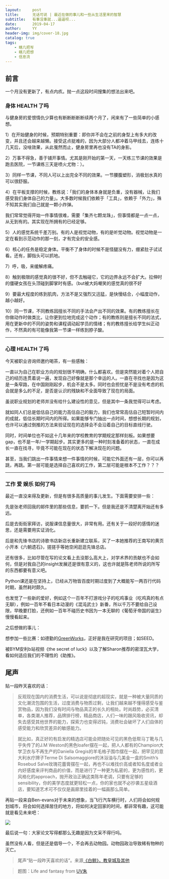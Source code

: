 ```yaml
---
layout:     post
title:      无话可说 | 最近在做的事儿和一些从生活里来的智慧
subtitle:   有事没事就...逼逼呗...
date:       2019-04-17
author:     YY
header-img: img/cover-18.jpg
catalog: true
tags:
    - 瞎几把写
    - 瞎几把想
    - 信息流
---
```


## 前言

一个月没有更新了，有点内疚。抛一点这段时间搜集的想法出来吧。

### 身体 HEALTH 了吗

与健身房的爱恨情仇少算也有断断断断断续两个月了，闲来有了一些简单的小感想。

1）在开始健身的时候，预期特别重要：即你并不会在之前的身型上有多大的改变，并且还会越来越懒。接受这点挺难的，因为大部分人都冲着马甲线去，连练十几天后，没啥效果，从此戛然而止，健身房里再也没有TA的身影。

2）万事不得急，善于铺开事情。尤其是刚开始的第一天，一天练三节课的效果是跑去医院，一节课练三天是喷火尤物：）。

3）同样一节课，不同人可以上出完全不同的效果。一节腰腹塑形，消极划水真的可以很舒服。

4）在平板支撑的时候，教练说：「我们的身体本身就是负重，没有器械，让我们感受我们身体自己的力量」。大多数时候我们依赖于「工具」，依赖于「外力」，殊不知其实我们自己就是一颗小炸弹。

我们常常觉得开始一件事情很难，需要「集齐七颗龙珠」，但事情都是一点一点，从无到有的。其实现在所拥有的已经足够。

5）人的感觉系统千差万别。有的人是视觉动物，有的是听觉动物。视觉动物是一定在看到示范动作的那一刻，才有完全的安全感。

6）核心的任务是稳定身体。平衡不了身体的时候不是怪腿没有力，绷紧肚子试试看。还有，脚指头可以抓地。

7）呼，吸，来缓解疼痛。

8）触到极限的感觉真的很不好，但不去触碰它，它的边界永远不会扩大。拉伸时的僵硬女孩在头顶碰到脚掌时有感。（but被大妈嘲笑的感觉真的很不好

9）要最大程度的练到肌肉，方法不是又强烈又迅猛，是快慢结合，小幅度动作，越小越好。

10）同一节课，不同教练因擅长不同的手法会产出不同的效果。有的教练擅长在你做动作时做类比，让你更到位地完成这个动作；有的教练则是擅长不同的法式，用在更新中的不同的姿势和课程调动起学员的情绪；有的教练擅长给学生纠正动作，不然真的有可能像我第一节课一样练到脖子酸。

----------

### 心理 HEALTH 了吗

今天被职业咨询师邀约喝茶，有一些感触：

一直以为自己在职业方向的规划很不明确，什么都喜欢。但是突然能对着个人把自己的经历连贯着说一遍，发现自己好像就是那个幸运的人。一直在寻找也是因为这是一条窄路，在中国刚刚起步，机会不是太多。同时也会担忧是不是没有考虑的机会就是多么的不足，是否是认识的残缺和不全面导致了现在的局面。

虽说职业规划的老师并没有给什么建设性的意见，但是其中一条我觉得可以考虑。

就如同人们总是低估自己的能力高估自己的毅力，我们也常常高估自己短暂时间内的成就，低估长期时间内的所得。如果能够专门抽出一点时间，想想长期的规划，也许可以通过倒推的方法来验证现在的选择会不会沿着自己的目标直线行驶。

同时，时间单位也不如这十几年来的学校教育的学期规定那样刻板。如果想要gap，也不是一年/一学期起步。其实更多的是一种时刻准备着的状态，一直在成长一直在找寻，毕竟不可能在现在的状态下解决现在的问题。

甚至，当我们跳出一件事情来想一件事情的时候，可能它外面还有一层，你可以再跳，再跳。第一层可能是选择自己喜欢的工作，第二层可能是根本不工作？？？

----------

### 工作 爱 娱乐 如何了吗

最近一直没来得及更新，但是有很多高质量的事儿发生。下面需要安排一些：

先是张老师回我的邮件里的那些信息，要抓一下。但是我还是不清楚离开始还有多远。

后是去街街家拜访，说服课信息量很大，非常有用。还有关于一段好的感情的迷思，还是需要用实证消化。

后是和先锋书店的诗歌书店新店长重新建立联系，买了一本她推荐的王南写的黄页小开本《六朝遗石》，搓搓手等她空闲逛逛先锋总店。

还有很多，比如尽管在写的论文看上去没那么高大上，对学术界的贡献也不会如何，但是对我自己的insight发展还是很有意义的，这也许就是陈老师所说的所写的东西都要有意义吧。

Python课还是在坚持上，已经从万物皆百度时期过度到了大概能写一两百行代码时期，虽然耗时颇久。

也发觉了一些新的爱好，例如这个一百年不打游戏分子的吃鸡事业（吃鸡真的有点无聊），例如一百年不看日本动漫的《混沌武士》新番，所以千万不要给自己设限，早晚要打脸，还例如一百年不碰历史书因为一本无聊的《葡萄牙帝国的诞生》慢慢看起来。

之后想做的事儿：

想参加一些比赛：如德勤的[GreenWorks](https://mp.weixin.qq.com/s?__biz=MzA4MjYwMjk3MA==&mid=2651099451&idx=1&sn=fa4a7852359f08e9a14374f071451289&chksm=84730f8eb30486989a31f5b6379b14b260140df86cd0c6e52a599fcff872ea488791c412160b&mpshare=1&scene=1&srcid=%23rd)，正好是我在研究的项目；如SEED。

被BYM安利b站视频《the secret of luck》以及了解Sharon推荐的密涅瓦大学，看如何适应我们的不理性的《助推》。

## 尾声

贴一段昨天喜欢的话：

> 反观现在国内的消费生活，可以说是彻底的超现实，就是一种被大量同质的文化潮流包围的生活，过度消费与物质过剩，让我们越来越不懂得感受与鉴赏物品，因为我们没有时间与物品真正的长久的相处。时尚趋势，必买清单，各类潮人推荐，品牌排行榜，精品商店，人们一味的跟风吸收资讯，却失去感受其他世界的能力，探索力也变得迟钝，消费社会破坏了人们自体的感受能力和欣赏差异的敏感能力。

> 就比如，真正好的有启发的精选店可能会把随处可见的黑色低帮马丁靴与几乎失传了的J.M Weston的黑色loafer摆在一起，把人人都有的Champion大学卫衣与不再生产的Daniella Gregis的羊毛格子围巾摆在一起，把罕见的意大利水疗牌子Terme Di Salsomaggiore的沐浴油与几美金一盒的Smith’s Rosebud Salve玫瑰花蕾膏摆在一起，再也不以难找价高或者知名度或者业内好感度来评判商品的价值，而是进行了一种更为私密的，更为感性的，更风格化的approach，抛开政治正确这类陈年老调，只要有足够的sensibility，你的美学态度就更轻松一点，你的家也就不必抄袭五星级酒店，要知道艺术可不仅仅是画廊里挂着的一幅画那么简单。

再贴一段来自Ben-evans对于未来的想象，当飞行汽车横行时，人们将会如何规划城市，将会如何选择居住的地方，将如何决定回家的时间，都非常有趣，这可能就是看见未来吧：

![](https://ws2.sinaimg.cn/large/006tNc79ly1g25ts3b256j30tr148q9o.jpg)

最后说一句：大家论文写得都那么无趣是因为文采不得行吗。

虽然没有人看，但是还是倡导一个，不会再去动物园。动物园政治导致稀有物种的灭亡。

> 尾声“贴一段昨天喜欢的话”。来源[《白鲸》，教皇城及其他](https://mp.weixin.qq.com/s/_bB_3Lk_EWeLJdXQRacOtw)

> 题图：Life and fantasy from [UV朱](https://www.behance.net/qr3125)


